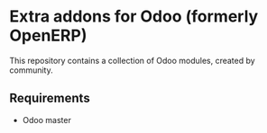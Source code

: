 Extra addons for Odoo (formerly OpenERP)
========================

This repository contains a collection of Odoo modules, created by community.

Requirements
------------------------

* Odoo master

